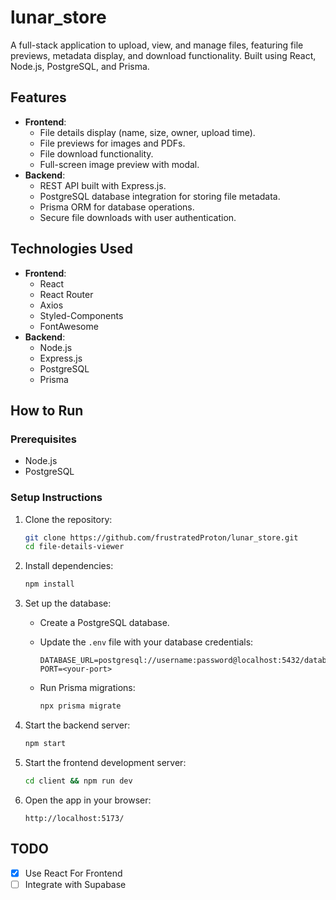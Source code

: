 # lunar_store
A full-stack application to upload, view, and manage files, featuring file previews, metadata display, and download functionality. Built using React, Node.js, PostgreSQL, and Prisma.

## Features
- **Frontend**: 
  - File details display (name, size, owner, upload time).
  - File previews for images and PDFs.
  - File download functionality.
  - Full-screen image preview with modal.
- **Backend**:
  - REST API built with Express.js.
  - PostgreSQL database integration for storing file metadata.
  - Prisma ORM for database operations.
  - Secure file downloads with user authentication.

## Technologies Used
- **Frontend**:
  - React
  - React Router
  - Axios
  - Styled-Components
  - FontAwesome
- **Backend**:
  - Node.js
  - Express.js
  - PostgreSQL
  - Prisma

## How to Run

### Prerequisites
- Node.js
- PostgreSQL

### Setup Instructions
1. Clone the repository:
   ```bash
   git clone https://github.com/frustratedProton/lunar_store.git
   cd file-details-viewer
   ```

2. Install dependencies:
   ```bash
   npm install
   ```

3. Set up the database:
   - Create a PostgreSQL database.
   - Update the `.env` file with your database credentials:
     ```env
     DATABASE_URL=postgresql://username:password@localhost:5432/database_name
     PORT=<your-port>
     ```

   - Run Prisma migrations:
     ```bash
     npx prisma migrate
     ```

4. Start the backend server:
   ```bash
   npm start
   ```

5. Start the frontend development server:
   ```bash
   cd client && npm run dev
   ```

6. Open the app in your browser:
   ```
   http://localhost:5173/
   ```

## TODO

- [x] Use React For Frontend
- [ ] Integrate with Supabase